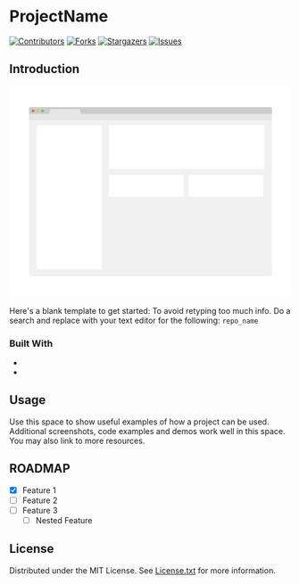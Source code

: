 # ProjectName

<!-- PROJECT SHIELDS -->

[![Contributors][contributors-shield]][contributors-url]
[![Forks][forks-shield]][forks-url]
[![Stargazers][stars-shield]][stars-url]
[![Issues][issues-shield]][issues-url]

## Introduction

![Product Name Screen Shot][product-screenshot]

Here's a blank template to get started: To avoid retyping too much info. Do a search and replace with your text editor for the following: `repo_name`

### Built With

- []()
- []()

## Usage

Use this space to show useful examples of how a project can be used. Additional screenshots, code examples and demos work well in this space. You may also link to more resources.

## ROADMAP

- [x] Feature 1
- [ ] Feature 2
- [ ] Feature 3
  - [ ] Nested Feature

## License

Distributed under the MIT License. See [License.txt](readme/license.txt) for more information.

<!-- MARKDOWN LINKS & IMAGES -->

[contributors-shield]: https://img.shields.io/github/contributors/watercore1/repo_name.svg?style=flat-square
[contributors-url]: https://github.com/watercore1/repo_name/graphs/contributors
[forks-shield]: https://img.shields.io/github/forks/watercore1/repo_name.svg?style=flat-square
[forks-url]: https://github.com/watercore1/repo_name/network/members
[stars-shield]: https://img.shields.io/github/stars/watercore1/repo_name.svg?style=flat-square
[stars-url]: https://github.com/watercore1/repo_name/stargazers
[issues-shield]: https://img.shields.io/github/issues/watercore1/repo_name.svg?style=flat-square
[issues-url]: https://img.shields.io/github/issues/watercore1/repo_name.svg
[license-shield]: https://img.shields.io/github/license/watercore1/repo_name.svg?style=flat-square
[product-screenshot]: readme/screenshot.png
